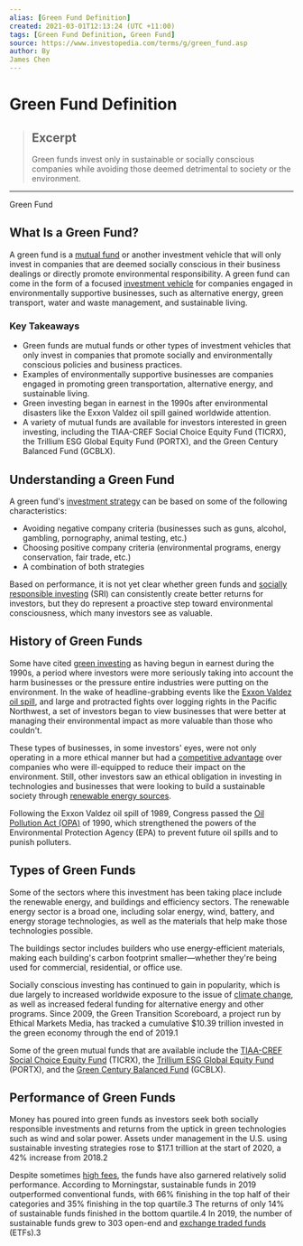 ```yaml
---
alias: [Green Fund Definition]
created: 2021-03-01T12:13:24 (UTC +11:00)
tags: [Green Fund Definition, Green Fund]
source: https://www.investopedia.com/terms/g/green_fund.asp
author: By
James Chen
---
```


# Green Fund Definition

> ## Excerpt
> Green funds invest only in sustainable or socially conscious companies while avoiding those deemed detrimental to society or the environment.

---

Green Fund
## What Is a Green Fund?

A green fund is a [mutual fund](https://www.investopedia.com/terms/m/mutualfund.asp) or another investment vehicle that will only invest in companies that are deemed socially conscious in their business dealings or directly promote environmental responsibility. A green fund can come in the form of a focused [investment vehicle](https://www.investopedia.com/terms/i/investmentvehicle.asp) for companies engaged in environmentally supportive businesses, such as alternative energy, green transport, water and waste management, and sustainable living.

### Key Takeaways

-   Green funds are mutual funds or other types of investment vehicles that only invest in companies that promote socially and environmentally conscious policies and business practices.
-   Examples of environmentally supportive businesses are companies engaged in promoting green transportation, alternative energy, and sustainable living.
-   Green investing began in earnest in the 1990s after environmental disasters like the Exxon Valdez oil spill gained worldwide attention.
-   A variety of mutual funds are available for investors interested in green investing, including the TIAA-CREF Social Choice Equity Fund (TICRX), the Trillium ESG Global Equity Fund (PORTX), and the Green Century Balanced Fund (GCBLX).

## Understanding a Green Fund

A green fund's [investment strategy](https://www.investopedia.com/terms/i/investmentstrategy.asp) can be based on some of the following characteristics:

-   Avoiding negative company criteria (businesses such as guns, alcohol, gambling, pornography, animal testing, etc.)
-   Choosing positive company criteria (environmental programs, energy conservation, fair trade, etc.)
-   A combination of both strategies

Based on performance, it is not yet clear whether green funds and [socially responsible investing](https://www.investopedia.com/terms/s/sri.asp) (SRI) can consistently create better returns for investors, but they do represent a proactive step toward environmental consciousness, which many investors see as valuable.

## History of Green Funds

Some have cited [green investing](https://www.investopedia.com/terms/g/green-investing.asp) as having begun in earnest during the 1990s, a period where investors were more seriously taking into account the harm businesses or the pressure entire industries were putting on the environment. In the wake of headline-grabbing events like the [Exxon Valdez oil spill](https://www.investopedia.com/terms/o/oil-pollution-act-of-1990.asp), and large and protracted fights over logging rights in the Pacific Northwest, a set of investors began to view businesses that were better at managing their environmental impact as more valuable than those who couldn't.

These types of businesses, in some investors' eyes, were not only operating in a more ethical manner but had a [competitive advantage](https://www.investopedia.com/terms/c/competitive_advantage.asp) over companies who were ill-equipped to reduce their impact on the environment. Still, other investors saw an ethical obligation in investing in technologies and businesses that were looking to build a sustainable society through [renewable energy sources](https://www.investopedia.com/terms/r/renewable_resource.asp).

Following the Exxon Valdez oil spill of 1989, Congress passed the [Oil Pollution Act (OPA)](https://www.investopedia.com/terms/o/oil-pollution-act-of-1990.asp) of 1990, which strengthened the powers of the Environmental Protection Agency (EPA) to prevent future oil spills and to punish polluters.

## Types of Green Funds

Some of the sectors where this investment has been taking place include the renewable energy, and buildings and efficiency sectors. The renewable energy sector is a broad one, including solar energy, wind, battery, and energy storage technologies, as well as the materials that help make those technologies possible.

The buildings sector includes builders who use energy-efficient materials, making each building's carbon footprint smaller—whether they're being used for commercial, residential, or office use.

Socially conscious investing has continued to gain in popularity, which is due largely to increased worldwide exposure to the issue of [climate change](https://www.investopedia.com/articles/investing/051514/preparing-your-portfolio-climate-change.asp), as well as increased federal funding for alternative energy and other programs. Since 2009, the Green Transition Scoreboard, a project run by Ethical Markets Media, has tracked a cumulative $10.39 trillion invested in the green economy through the end of 2019.1

Some of the green mutual funds that are available include the [TIAA-CREF Social Choice Equity Fund](https://www.tiaa.org/public/responsible-investment-funds) (TICRX), the [Trillium ESG Global Equity Fund](https://www.trilliuminvest.com/mutual-funds/trillium-esg-global-equity-fund) (PORTX), and the [Green Century Balanced Fund](https://www.greencentury.com/balanced-fund/) (GCBLX).

## Performance of Green Funds

Money has poured into green funds as investors seek both socially responsible investments and returns from the uptick in green technologies such as wind and solar power. Assets under management in the U.S. using sustainable investing strategies rose to $17.1 trillion at the start of 2020, a 42% increase from 2018.2

Despite sometimes [high fees](https://www.investopedia.com/articles/investing/092415/how-mutual-fund-companies-make-money.asp), the funds have also garnered relatively solid performance. According to Morningstar, sustainable funds in 2019 outperformed conventional funds, with 66% finishing in the top half of their categories and 35% finishing in the top quartile.3 The returns of only 14% of sustainable funds finished in the bottom quartile.4 In 2019, the number of sustainable funds grew to 303 open-end and [exchange traded funds](https://www.investopedia.com/terms/e/etf.asp) (ETFs).3
